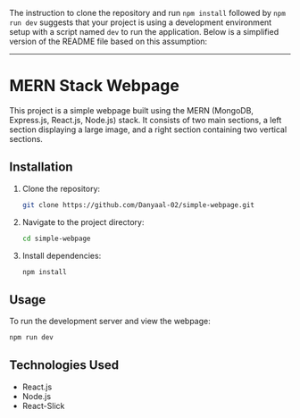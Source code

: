 The instruction to clone the repository and run `npm install` followed by `npm run dev` suggests that your project is using a development environment setup with a script named `dev` to run the application. Below is a simplified version of the README file based on this assumption:

---

# MERN Stack Webpage

This project is a simple webpage built using the MERN (MongoDB, Express.js, React.js, Node.js) stack. It consists of two main sections, a left section displaying a large image, and a right section containing two vertical sections.

## Installation

1. Clone the repository:

   ```bash
   git clone https://github.com/Danyaal-02/simple-webpage.git
   ```

2. Navigate to the project directory:

   ```bash
   cd simple-webpage
   ```

3. Install dependencies:

   ```bash
   npm install
   ```

## Usage

To run the development server and view the webpage:

```bash
npm run dev
```


## Technologies Used

- React.js
- Node.js
- React-Slick

